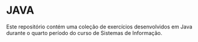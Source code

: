 # JAVA
Este repositório contém uma coleção de exercícios desenvolvidos em Java durante o quarto período do curso de Sistemas de Informação.
